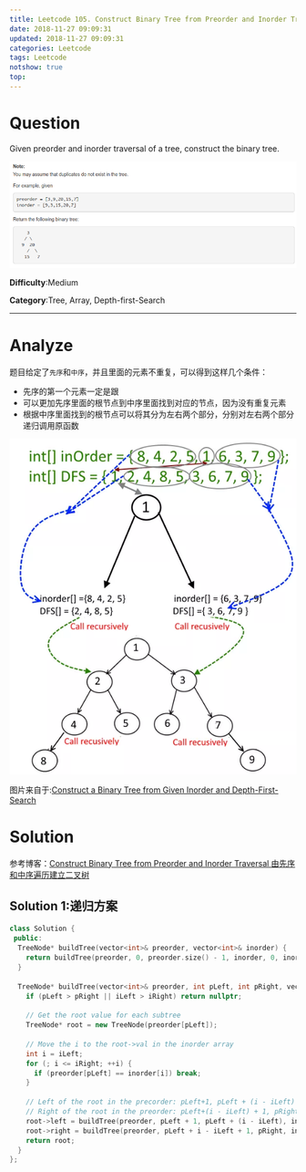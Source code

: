 ```yaml
---
title: Leetcode 105. Construct Binary Tree from Preorder and Inorder Traversal
date: 2018-11-27 09:09:31
updated: 2018-11-27 09:09:31
categories: Leetcode
tags: Leetcode
notshow: true
top:
---
```


# Question

Given preorder and inorder traversal of a tree, construct the binary tree.

![](/images/in-post/leetcode/2018-11-27-13-44-09.png)

**Difficulty**:Medium

**Category**:Tree, Array, Depth-first-Search

<!-- more -->

------------

# Analyze

题目给定了`先序`和`中序`，并且里面的元素不重复，可以得到这样几个条件：

- 先序的第一个元素一定是跟
- 可以更加先序里面的根节点到中序里面找到对应的节点，因为没有重复元素
- 根据中序里面找到的根节点可以将其分为左右两个部分，分别对左右两个部分递归调用原函数

![](/images/in-post/leetcode/2018-11-27-15-47-36.png)

图片来自于:[Construct a Binary Tree from Given Inorder and Depth-First-Search](https://algorithms.tutorialhorizon.com/construct-a-binary-tree-from-given-inorder-and-depth-first-search/) 

# Solution

参考博客：[Construct Binary Tree from Preorder and Inorder Traversal 由先序和中序遍历建立二叉树](http://www.cnblogs.com/grandyang/p/4296500.html)

## Solution 1:递归方案

```cpp
class Solution {
 public:
  TreeNode* buildTree(vector<int>& preorder, vector<int>& inorder) {
    return buildTree(preorder, 0, preorder.size() - 1, inorder, 0, inorder.size() - 1);
  }

  TreeNode* buildTree(vector<int>& preorder, int pLeft, int pRight, vector<int>& inorder, int iLeft, int iRight) {
    if (pLeft > pRight || iLeft > iRight) return nullptr;

    // Get the root value for each subtree
    TreeNode* root = new TreeNode(preorder[pLeft]);

    // Move the i to the root->val in the inorder array
    int i = iLeft;
    for (; i <= iRight; ++i) {
      if (preorder[pLeft] == inorder[i]) break;
    }

    // Left of the root in the precorder: pLeft+1, pLeft + (i - iLeft)
    // Right of the root in the preorder: pLeft+(i - iLeft) + 1, pRight
    root->left = buildTree(preorder, pLeft + 1, pLeft + (i - iLeft), inorder, iLeft, i - 1);
    root->right = buildTree(preorder, pLeft + i - iLeft + 1, pRight, inorder, i + 1, iRight);
    return root;
  }
};
```
